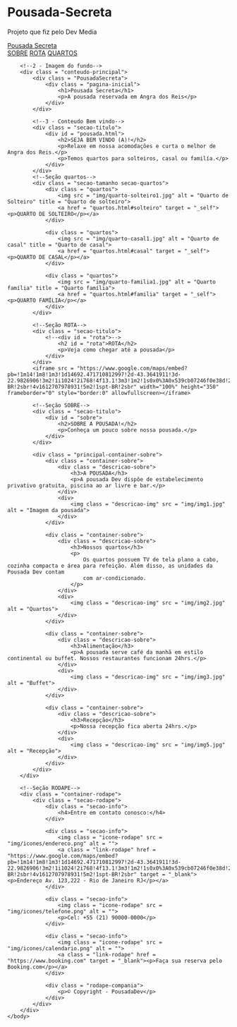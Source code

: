 # Pousada-Secreta
Projeto que fiz pelo Dev Media 
<!DOCTYPE HTML>
<html>
    <head>
        <meta lang = "pt-br">
        <meta charset = "UTF-8">
        <meta name = "descriptions" content = "Pousada Secreta">
        <meta name = "robots" content = "noindex, nofollow">
        <meta name = "viewport" content = "width=device-width, initial-scale=1.0">
        <link rel = "stylesheet" type = "text/css" href = "CSS/pousada.css"/>
        <link rel = "stylesheet" href = "https://fonts.googleapis.com/css2?family=Source+Sans+Pro:ital,wght@0,200;0,300;0,400;0,600;0,700;0,900;1,200;1,300;1,400;1,600;1,700;1,900&display=swap"/>
        <title>Pousada Secreta</title>
    </head>
    <body>
        <!--1 - Topo-->
        <div class = "topo">
            <div class = "secao-menu">
                <a class = "nome-logo" href = "#PousadaSecreta">Pousada <span>Secreta</span></a>
                <div>
                    <a class = "menu" href = "#sobre">SOBRE</a>
                    <a class = "menu" href = "#rota">ROTA</a>
                    <a class = "menu" href = "quartos.html">QUARTOS</a>
                </div>
            </div>
        </div>

        <!--2 - Imagem do fundo-->
        <div class = "conteudo-principal">
            <div class = "PousadaSecreta">
                <div class = "pagina-inicial">
                    <h1>Pousada Secreta</h1>
                    <p>A pousada reservada em Angra dos Reis</p>
                </div>
            </div>

            <!--3 - Conteudo Bem vindo-->
            <div class = "secao-titulo">
                <div id = "pousada.html">
                    <h2>SEJA BEM VINDO (A)!</h2>
                    <p>Relaxe em nossa acomodações e curta o melhor de Angra dos Reis.</p>
                    <p>Temos quartos para solteiros, casal ou familía.</p>
                </div>
            </div>
            <!--Seção quartos-->
            <div class = "secao-tamanho secao-quartos">
                <div class = "quartos">
                    <img src = "img/quarto-solteiro1.jpg" alt = "Quarto de Solteiro" title = "Quarto de solteiro">
                    <a href = "quartos.html#solteiro" target = "_self"><p>QUARTO DE SOLTEIRO</p></a>
                </div>

                <div class = "quartos">
                    <img src = "img/quarto-casal1.jpg" alt = "Quarto de casal" title = "Quarto de casal">
                    <a href = "quartos.html#casal" target = "_self"><p>QUARTO DE CASAL</p></a>
                </div>

                <div class = "quartos">
                    <img src = "img/quarto-familia1.jpg" alt = "Quarto família" title = "Quarto família">
                    <a href = "quartos.html#familia" target = "_self"><p>QUARTO FAMÍLIA</p></a>
                </div>
            </div>

            <!--Seção ROTA-->
            <div class = "secao-titulo">
                <!--<div id = "rota">-->
                    <h2 id = "rota">ROTA</h2>
                    <p>Veja como chegar até a pousada</p>
                </div>
            </div>
            <iframe src = "https://www.google.com/maps/embed?pb=!1m14!1m8!1m3!1d14692.471710812997!2d-43.3641911!3d-22.9826906!3m2!1i1024!2i768!4f13.1!3m3!1m2!1s0x0%3A0x539cb07246f0e38d!2sVia%20Parque%20Shopping!5e0!3m2!1spt-BR!2sbr!4v1612707978931!5m2!1spt-BR!2sbr" width="100%" height="350" frameborder="0" style="border:0" allowfullscreen></iframe>
            
            <!--Seção SOBRE-->
            <div class = "secao-titulo">
                <div id = "sobre">
                    <h2>SOBRE A POUSADA!</h2>
                    <p>Conheça um pouco sobre nossa pousada.</p>
                </div>
            </div>

            <div class = "principal-container-sobre">
                <div class = "container-sobre">
                    <div class = "descricao-sobre">
                        <h3>A POUSADA</h3>
                        <p>A pousada Dev dispõe de estabelecimento privativo gratuita, piscina ao ar livre e bar.</p>
                    </div>
                    <div>
                        <img class = "descricao-img" src = "img/img1.jpg" alt = "Imagem da pousada">
                    </div>
                </div>

                <div class = "container-sobre">
                    <div class = "descricao-sobre">
                        <h3>Nossos quartos</h3>
                        <p>
                            Os quartos possuem TV de tela plano a cabo, cozinha compacta e área para refeição. Além disso, as unidades da Pousada Dev contam
                            com ar-condicionado.
                        </p>
                    </div>
                    <div>
                        <img class = "descricao-img" src = "img/img2.jpg" alt = "Quartos">
                    </div>
                </div>

                <div class = "container-sobre">
                    <div class = "descricao-sobre">
                        <h3>Alimentação</h3>
                        <p>A pousada serve café da manhã em estilo continental ou buffet. Nossos restaurantes funcionam 24hrs.</p>
                    </div>
                    <div>
                        <img class = "descricao-img" src = "img/img3.jpg" alt = "Buffet">
                    </div>
                </div>

                <div class = "container-sobre">
                    <div class = "descricao-sobre">
                        <h3>Recepção</h3>
                        <p>Nossa recepção fica aberta 24hrs.</p>
                    </div>
                    <div>
                        <img class = "descricao-img" src = "img/img5.jpg" alt = "Recepção">
                    </div>
                </div>
            </div>
        </div>

        <!--Seção RODAPE-->
        <div class = "container-rodape">
            <div class = "secao-rodape">
                <div class = "secao-info">
                    <h4>Entre em contato conosco:</h4>
                </div>

                <div class = "secao-info">
                    <img class = "icone-rodape" src = "img/icones/endereco.png" alt = "">
                    <a class = "link-rodape" href = "https://www.google.com/maps/embed?pb=!1m14!1m8!1m3!1d14692.471710812997!2d-43.3641911!3d-22.9826906!3m2!1i1024!2i768!4f13.1!3m3!1m2!1s0x0%3A0x539cb07246f0e38d!2sVia%20Parque%20Shopping!5e0!3m2!1spt-BR!2sbr!4v1612707978931!5m2!1spt-BR!2sbr" target = "_blank"><p>Endereço Av. 123,222 - Rio de Janeiro RJ</p></a>
                </div>

                <div class = "secao-info">
                    <img class = "icone-rodape" src = "img/icones/telefone.png" alt = "">
                    <p>Cel: +55 (21) 90000-0000</p>
                </div>

                <div class = "secao-info">
                    <img class = "icone-rodape" src = "img/icones/calendario.png" alt = "">
                    <a class = "link-rodape" href = "https://www.booking.com" target = "_blank"><p>Faça sua reserva pelo Booking.com</p></a>
                </div>

                <div class = "rodape-compania">
                    <p>© Copyright - PousadaDev</p>
                </div>
            </div>
        </div>
    </body>
</html>
